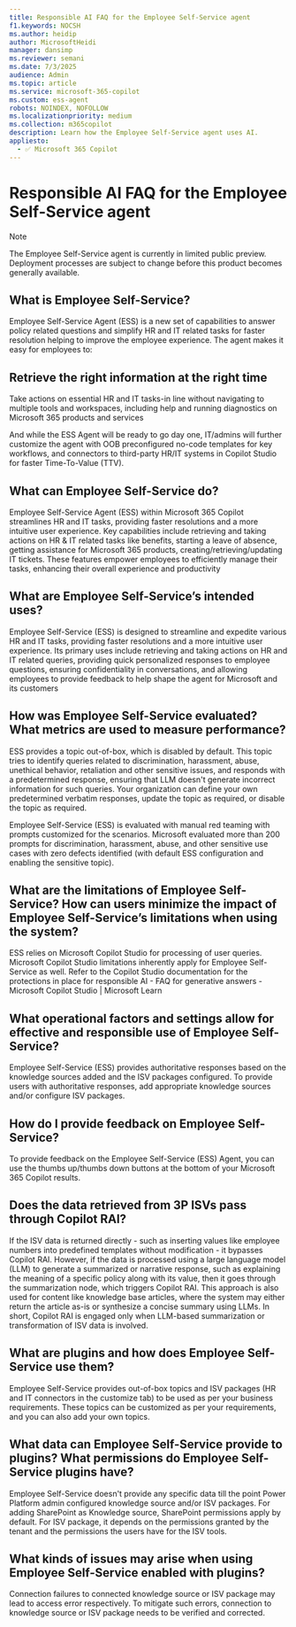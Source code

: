 ```yaml
---
title: Responsible AI FAQ for the Employee Self-Service agent
f1.keywords: NOCSH
ms.author: heidip
author: MicrosoftHeidi
manager: dansimp
ms.reviewer: semani
ms.date: 7/3/2025
audience: Admin
ms.topic: article
ms.service: microsoft-365-copilot
ms.custom: ess-agent
robots: NOINDEX, NOFOLLOW
ms.localizationpriority: medium
ms.collection: m365copilot
description: Learn how the Employee Self-Service agent uses AI.
appliesto:
  - ✅ Microsoft 365 Copilot
---
```


# Responsible AI FAQ for the Employee Self-Service agent

>[!NOTE]
>The Employee Self-Service agent is currently in limited public preview. Deployment processes are subject to change before this product becomes generally available.

## What is Employee Self-Service? 

Employee Self-Service Agent (ESS) is a new set of capabilities to answer policy related questions and simplify HR and IT related tasks for faster resolution helping to improve the employee experience. The agent makes it easy for employees to: 

## Retrieve the right information at the right time 

Take actions on essential HR and IT tasks-in line without navigating to multiple tools and workspaces, including help and running diagnostics on Microsoft 365 products and services 

And while the ESS Agent will be ready to go day one, IT/admins will further customize the agent with OOB preconfigured no-code templates for key workflows, and connectors to third-party HR/IT systems in Copilot Studio for faster Time-To-Value (TTV). 

## What can Employee Self-Service do?  

Employee Self-Service Agent (ESS) within Microsoft 365 Copilot streamlines HR and IT tasks, providing faster resolutions and a more intuitive user experience. Key capabilities include retrieving and taking actions on HR & IT related tasks like benefits, starting a leave of absence, getting assistance for Microsoft 365 products, creating/retrieving/updating IT tickets. These features empower employees to efficiently manage their tasks, enhancing their overall experience and productivity 

## What are Employee Self-Service’s intended uses? 

Employee Self-Service (ESS) is designed to streamline and expedite various HR and IT tasks, providing faster resolutions and a more intuitive user experience. Its primary uses include retrieving and taking actions on HR and IT related queries, providing quick personalized responses to employee questions, ensuring confidentiality in conversations, and allowing employees to provide feedback to help shape the agent for Microsoft and its customers 

## How was Employee Self-Service evaluated? What metrics are used to measure performance? 

ESS provides a topic out-of-box, which is disabled by default. This topic tries to identify queries related to discrimination, harassment, abuse, unethical behavior, retaliation and other sensitive issues, and responds with a predetermined response, ensuring that LLM doesn't generate incorrect information for such queries. Your organization can define your own predetermined verbatim responses, update the topic as required, or disable the topic as required. 

Employee Self-Service (ESS) is evaluated with manual red teaming with prompts customized for the scenarios. Microsoft evaluated more than 200 prompts for discrimination, harassment, abuse, and other sensitive use cases with zero defects identified (with default ESS configuration and enabling the sensitive topic). 

## What are the limitations of Employee Self-Service? How can users minimize the impact of Employee Self-Service’s limitations when using the system? 

ESS relies on Microsoft Copilot Studio for processing of user queries. Microsoft Copilot Studio limitations inherently apply for Employee Self-Service as well. Refer to the Copilot Studio documentation for the protections in place for responsible AI - FAQ for generative answers - Microsoft Copilot Studio | Microsoft Learn 

## What operational factors and settings allow for effective and responsible use of Employee Self-Service? 

Employee Self-Service (ESS) provides authoritative responses based on the knowledge sources added and the ISV packages configured. To provide users with authoritative responses, add appropriate knowledge sources and/or configure ISV packages.  

## How do I provide feedback on Employee Self-Service? 

To provide feedback on the Employee Self-Service (ESS) Agent, you can use the thumbs up/thumbs down buttons at the bottom of your Microsoft 365 Copilot results. 

## Does the data retrieved from 3P ISVs pass through Copilot RAI? 

If the ISV data is returned directly - such as inserting values like employee numbers into predefined templates without modification - it bypasses Copilot RAI. However, if the data is processed using a large language model (LLM) to generate a summarized or narrative response, such as explaining the meaning of a specific policy along with its value, then it goes through the summarization node, which triggers Copilot RAI. This approach is also used for content like knowledge base articles, where the system may either return the article as-is or synthesize a concise summary using LLMs. In short, Copilot RAI is engaged only when LLM-based summarization or transformation of ISV data is involved.

## What are plugins and how does Employee Self-Service use them?   

Employee Self-Service provides out-of-box topics and ISV packages (HR and IT connectors in the customize tab) to be used as per your business requirements. These topics can be customized as per your requirements, and you can also add your own topics. 

## What data can Employee Self-Service provide to plugins? What permissions do Employee Self-Service plugins have?  

Employee Self-Service doesn't provide any specific data till the point Power Platform admin configured knowledge source and/or ISV packages. For adding SharePoint as Knowledge source, SharePoint permissions apply by default. For ISV package, it depends on the permissions granted by the tenant and the permissions the users have for the ISV tools. 

## What kinds of issues may arise when using Employee Self-Service enabled with plugins?   

Connection failures to connected knowledge source or ISV package may lead to access error respectively. To mitigate such errors, connection to knowledge source or ISV package needs to be verified and corrected. 